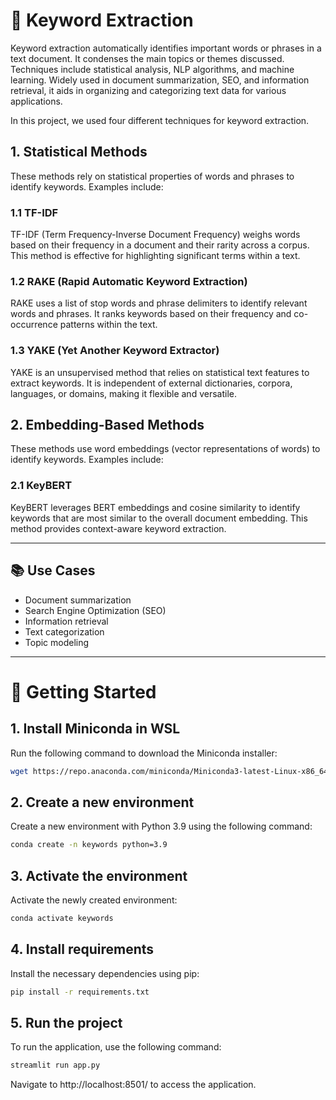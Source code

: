 # 🔑 Keyword Extraction

Keyword extraction automatically identifies important words or phrases in a text document. It condenses the main topics or themes discussed. Techniques include statistical analysis, NLP algorithms, and machine learning. Widely used in document summarization, SEO, and information retrieval, it aids in organizing and categorizing text data for various applications.

In this project, we used four different techniques for keyword extraction.

## 1. Statistical Methods

These methods rely on statistical properties of words and phrases to identify keywords. Examples include:

### 1.1 TF-IDF

TF-IDF (Term Frequency-Inverse Document Frequency) weighs words based on their frequency in a document and their rarity across a corpus. This method is effective for highlighting significant terms within a text.

### 1.2 RAKE (Rapid Automatic Keyword Extraction)

RAKE uses a list of stop words and phrase delimiters to identify relevant words and phrases. It ranks keywords based on their frequency and co-occurrence patterns within the text.

### 1.3 YAKE (Yet Another Keyword Extractor)

YAKE is an unsupervised method that relies on statistical text features to extract keywords. It is independent of external dictionaries, corpora, languages, or domains, making it flexible and versatile.

## 2. Embedding-Based Methods

These methods use word embeddings (vector representations of words) to identify keywords. Examples include:

### 2.1 KeyBERT

KeyBERT leverages BERT embeddings and cosine similarity to identify keywords that are most similar to the overall document embedding. This method provides context-aware keyword extraction.

---

## 📚 Use Cases

- Document summarization
- Search Engine Optimization (SEO)
- Information retrieval
- Text categorization
- Topic modeling

---


# 🚀 Getting Started

## 1. Install Miniconda in WSL
Run the following command to download the Miniconda installer:
```bash
wget https://repo.anaconda.com/miniconda/Miniconda3-latest-Linux-x86_64.sh
```

## 2. Create a new environment
Create a new environment with Python 3.9 using the following command:
```bash
conda create -n keywords python=3.9
```

## 3. Activate the environment
Activate the newly created environment:
```bash
conda activate keywords
```

## 4. Install requirements
Install the necessary dependencies using pip:
```bash
pip install -r requirements.txt
```

## 5. Run the project
To run the application, use the following command:
```bash
streamlit run app.py
```

Navigate to http://localhost:8501/ to access the application.

